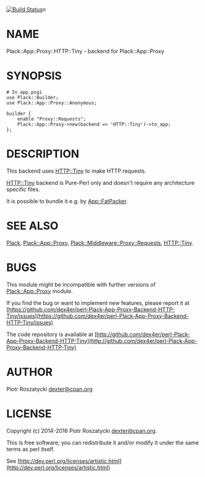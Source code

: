 [![Build Status](https://travis-ci.org/dex4er/perl-Plack-App-Proxy-Backend-HTTP-Tiny.png?branch=master)](https://travis-ci.org/dex4er/perl-Plack-App-Proxy-Backend-HTTP-Tiny)n
# NAME

Plack::App::Proxy::HTTP::Tiny - backend for Plack::App::Proxy

# SYNOPSIS

    # In app.psgi
    use Plack::Builder;
    use Plack::App::Proxy::Anonymous;

    builder {
        enable "Proxy::Requests";
        Plack::App::Proxy->new(backend => 'HTTP::Tiny')->to_app;
    };

# DESCRIPTION

This backend uses [HTTP::Tiny](https://metacpan.org/pod/HTTP::Tiny) to make HTTP requests.

[HTTP::Tiny](https://metacpan.org/pod/HTTP::Tiny) backend is Pure-Perl only and doesn't require any
architecture specific files.

It is possible to bundle it e.g. by [App::FatPacker](https://metacpan.org/pod/App::FatPacker).

# SEE ALSO

[Plack](https://metacpan.org/pod/Plack), [Plack::App::Proxy](https://metacpan.org/pod/Plack::App::Proxy), [Plack::Middleware::Proxy::Requests](https://metacpan.org/pod/Plack::Middleware::Proxy::Requests),
[HTTP::Tiny](https://metacpan.org/pod/HTTP::Tiny).

# BUGS

This module might be incompatible with further versions of
[Plack::App::Proxy](https://metacpan.org/pod/Plack::App::Proxy) module.

If you find the bug or want to implement new features, please report it at
[https://github.com/dex4er/perl-Plack-App-Proxy-Backend-HTTP-Tiny/issues](https://github.com/dex4er/perl-Plack-App-Proxy-Backend-HTTP-Tiny/issues)

The code repository is available at
[http://github.com/dex4er/perl-Plack-App-Proxy-Backend-HTTP-Tiny](http://github.com/dex4er/perl-Plack-App-Proxy-Backend-HTTP-Tiny)

# AUTHOR

Piotr Roszatycki <dexter@cpan.org>

# LICENSE

Copyright (c) 2014-2016 Piotr Roszatycki <dexter@cpan.org>.

This is free software; you can redistribute it and/or modify it under
the same terms as perl itself.

See [http://dev.perl.org/licenses/artistic.html](http://dev.perl.org/licenses/artistic.html)
